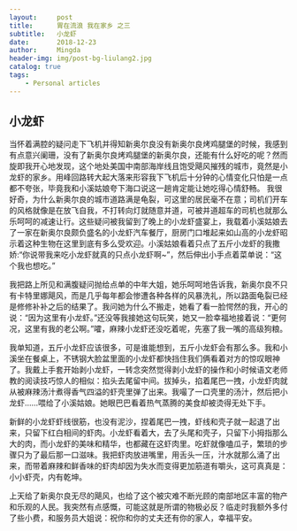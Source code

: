 ```yaml
---
layout:     post
title:      胃在流浪 我在家乡 之三
subtitle:   小龙虾
date:       2018-12-23
author:     Mingda
header-img: img/post-bg-liulang2.jpg
catalog: true
tags:
    - Personal articles
---
```

## 小龙虾

当怀着满腔的疑问走下飞机并得知新奥尔良没有新奥尔良烤鸡腿堡的时候，我感到有点意兴阑珊，没有了新奥尔良烤鸡腿堡的新奥尔良，还能有什么好吃的呢？然而旋即我开心地发现，这个地处美国中南部海岸线且饱受飓风摧残的城市，竟然是小龙虾的家乡。用峰回路转大起大落来形容我下飞机后十分钟的心情变化只怕是一点都不夸张，毕竟我和小溪姑娘夸下海口说这一趟肯定能让她吃得心情舒畅。
我很好奇，为什么新奥尔良的城市道路满是龟裂，可这里的居民毫不在意；司机们开车的风格就像是在放飞自我，不打转向灯就随意并道，可被并道超车的司机也就那么乐呵呵的减速让行。这些疑问被我留到了晚上的小龙虾盛宴上，我载着小溪姑娘去了一家在新奥尔良颇负盛名的小龙虾汽车餐厅，厨房门口堆起来如山高的小龙虾昭示着这种生物在这里到底有多么受欢迎。小溪姑娘看着只点了五斤小龙虾的我撒娇:“你说带我来吃小龙虾就真的只点小龙虾啊~”，然后伸出小手点着菜单说：“这个我也想吃。”

我把路上所见和满腹疑问抛给点单的中年大姐，她乐呵呵地告诉我，新奥尔良不只有卡特里娜飓风，而是几乎每年都会惨遭各种各样的风暴洗礼，所以路面龟裂已经是修修补补之后的结果了。我问她为什么不搬走，她看了看一脸愕然的我，开心的说：“因为这里有小龙虾。”还没等我接她这句玩笑，她又一脸幸福地接着说：“更何况，这里有我的老公啊。”嚯，麻辣小龙虾还没吃着呢，先塞了我一嘴的高级狗粮。

我单知道，五斤小龙虾应该很多，可是谁能想到，五斤小龙虾会有那么多。我和小溪坐在餐桌上，不锈钢大脸盆里面的小龙虾都快挡住我们俩看着对方的惊叹眼神了。我戴上手套开始剥小龙虾，一转念突然觉得剥小龙虾的操作和小时候语文老师教的阅读技巧惊人的相似：掐头去尾留中间。拔掉头，掐着尾巴一拽，小龙虾肉就从被麻辣汤汁煮得香气四溢的虾壳里弹了出来。我嘬了一口壳里的汤汁，然后把小龙虾……喂给了小溪姑娘。她眼巴巴看着热气蒸腾的美食却被烫得无处下手。

新鲜的小龙虾虾线很筋，也没有泥沙，捏着尾巴一拽，虾线和壳子就一起退了出来，只留下红白相间的虾肉。小龙虾看着大，去了头尾和壳子，只留下小拇指那么大的肉，而小龙虾的美味和精华，也都藏在这虾肉里。吃虾就像嗑瓜子，繁琐的步骤只为了最后那一口滋味。我把虾肉放进嘴里，用舌头一压，汁水就那么涌了出来，而带着麻辣和鲜香味的虾肉却因为失水而变得更加筋道有嚼头，这可真真是：小小虾壳，内有乾坤。

上天给了新奥尔良无尽的飓风，也给了这个被灾难不断光顾的南部地区丰富的物产和乐观的人民。我突然有点感慨，可能这就是所谓的物极必反？临走时我额外多付了些小费，和服务员大姐说：祝你和你的丈夫还有你的家人，幸福平安。